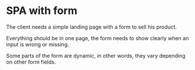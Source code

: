 # SPA with form
The client needs a simple landing page with a form to sell his product.

Everything should be in one page, the form needs to show clearly
when an input is wrong or missing. 

Some parts of the form are dynamic, in other words, they vary depending on other form fields.